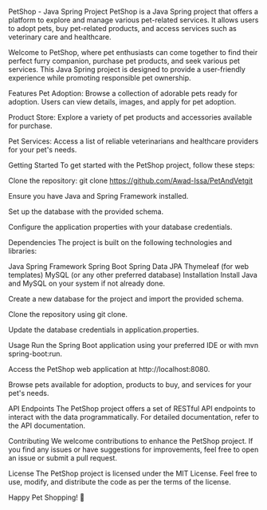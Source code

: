 PetShop - Java Spring Project
PetShop is a Java Spring project that offers a platform to explore and manage various pet-related services. It allows users to adopt pets, buy pet-related products, and access services such as veterinary care and healthcare.

Welcome to PetShop, where pet enthusiasts can come together to find their perfect furry companion, purchase pet products, and seek various pet services. This Java Spring project is designed to provide a user-friendly experience while promoting responsible pet ownership.

Features
Pet Adoption: Browse a collection of adorable pets ready for adoption. Users can view details, images, and apply for pet adoption.

Product Store: Explore a variety of pet products and accessories available for purchase.

Pet Services: Access a list of reliable veterinarians and healthcare providers for your pet's needs.

Getting Started
To get started with the PetShop project, follow these steps:

Clone the repository: git clone https://github.com/Awad-Issa/PetAndVetgit

Ensure you have Java and Spring Framework installed.

Set up the database with the provided schema.

Configure the application properties with your database credentials.

Dependencies
The project is built on the following technologies and libraries:

Java
Spring Framework
Spring Boot
Spring Data JPA
Thymeleaf (for web templates)
MySQL (or any other preferred database)
Installation
Install Java and MySQL on your system if not already done.

Create a new database for the project and import the provided schema.

Clone the repository using git clone.

Update the database credentials in application.properties.

Usage
Run the Spring Boot application using your preferred IDE or with mvn spring-boot:run.

Access the PetShop web application at http://localhost:8080.

Browse pets available for adoption, products to buy, and services for your pet's needs.

API Endpoints
The PetShop project offers a set of RESTful API endpoints to interact with the data programmatically. For detailed documentation, refer to the API documentation.

Contributing
We welcome contributions to enhance the PetShop project. If you find any issues or have suggestions for improvements, feel free to open an issue or submit a pull request.

License
The PetShop project is licensed under the MIT License. Feel free to use, modify, and distribute the code as per the terms of the license.

Happy Pet Shopping! 🐾

